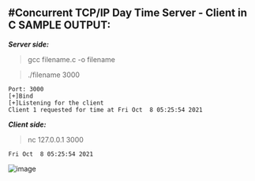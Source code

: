 #Concurrent TCP/IP Day Time Server - Client in C
**SAMPLE OUTPUT:**
-----------------
***Server side:***
> gcc filename.c -o filename 

> ./filename 3000
```
Port: 3000
[+]Bind
[+]Listening for the client
Client 1 requested for time at Fri Oct  8 05:25:54 2021
```
***Client side:***
> nc 127.0.0.1 3000
```
Fri Oct  8 05:25:54 2021
```
![image](https://user-images.githubusercontent.com/91663578/136503217-e76a7aef-95ca-4fd2-873d-e8bbd1c3efd4.png)

<!--P.S. Software used: CoCalc Online Linux Terminal -->  
